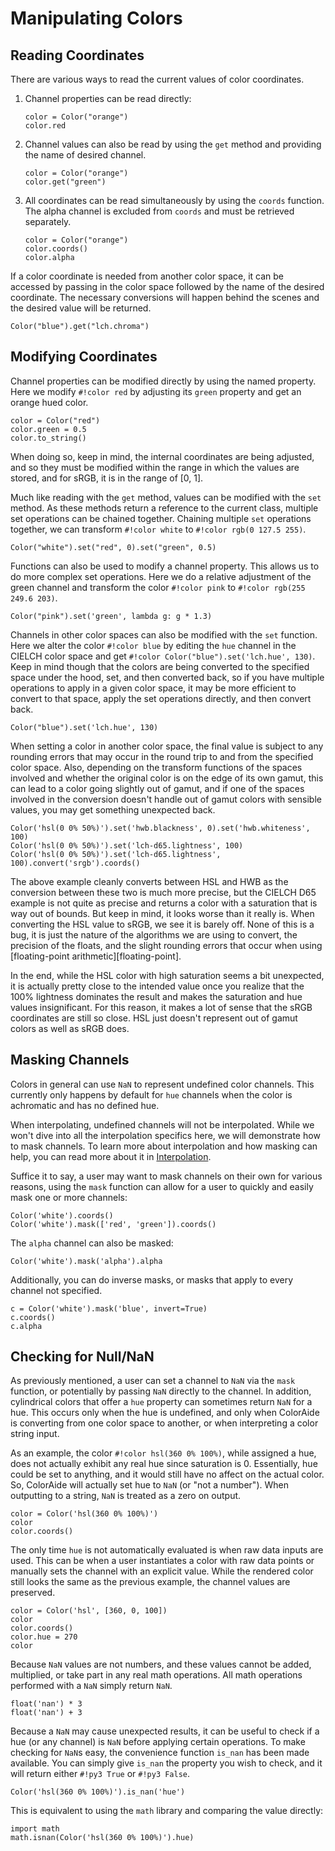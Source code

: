 # Manipulating Colors

## Reading Coordinates

There are various ways to read the current values of color coordinates.

1. Channel properties can be read directly:

    ```playground
    color = Color("orange")
    color.red
    ```

2. Channel values can also be read by using the `get` method and providing the name of desired channel.

    ```playground
    color = Color("orange")
    color.get("green")
    ```

3. All coordinates can be read simultaneously by using the `coords` function. The alpha channel is excluded from
   `coords` and must be retrieved separately.

    ```playground
    color = Color("orange")
    color.coords()
    color.alpha
    ```

If a color coordinate is needed from another color space, it can be accessed by passing in the color space followed by
the name of the desired coordinate. The necessary conversions will happen behind the scenes and the desired value will
be returned.

```playground
Color("blue").get("lch.chroma")
```

## Modifying Coordinates

Channel properties can be modified directly by using the named property. Here we modify `#!color red` by adjusting its
`green` property and get an orange hued color.

```playground
color = Color("red")
color.green = 0.5
color.to_string()
```

When doing so, keep in mind, the internal coordinates are being adjusted, and so they must be modified within the range
in which the values are stored, and for sRGB, it is in the range of \[0, 1\].

Much like reading with the `get` method, values can be modified with the `set` method. As these methods return a
reference to the current class, multiple set operations can be chained together. Chaining multiple `set` operations
together, we can transform `#!color white` to `#!color rgb(0 127.5 255)`.

```playground
Color("white").set("red", 0).set("green", 0.5)
```

Functions can also be used to modify a channel property. This allows us to do more complex set operations. Here we do a
relative adjustment of the green channel and transform the color `#!color pink` to `#!color rgb(255 249.6 203)`.

```playground
Color("pink").set('green', lambda g: g * 1.3)
```

Channels in other color spaces can also be modified with the `set` function. Here we alter the color `#!color blue` by
editing the `hue` channel in the CIELCH color space and get `#!color Color("blue").set('lch.hue', 130)`. Keep in mind
though that the colors are being converted to the specified space under the hood, set, and then converted back, so if
you have multiple operations to apply in a given color space, it may be more efficient to convert to that space, apply
the set operations directly, and then convert back.

```playground
Color("blue").set('lch.hue', 130)
```

When setting a color in another color space, the final value is subject to any rounding errors that may occur in the
round trip to and from the specified color space. Also, depending on the transform functions of the spaces involved and
whether the original color is on the edge of its own gamut, this can lead to a color going slightly out of gamut, and if
one of the spaces involved in the conversion doesn't handle out of gamut colors with sensible values, you may get
something unexpected back.

```playground
Color('hsl(0 0% 50%)').set('hwb.blackness', 0).set('hwb.whiteness', 100)
Color('hsl(0 0% 50%)').set('lch-d65.lightness', 100)
Color('hsl(0 0% 50%)').set('lch-d65.lightness', 100).convert('srgb').coords()
```

The above example cleanly converts between HSL and HWB as the conversion between these two is much more precise, but the
CIELCH D65 example is not quite as precise and returns a color with a saturation that is way out of bounds. But keep in
mind, it looks worse than it really is. When converting the HSL value to sRGB, we see it is barely off. None of this is
a bug, it is just the nature of the algorithms we are using to convert, the precision of the floats, and the slight
rounding errors that occur when using [floating-point arithmetic][floating-point].

In the end, while the HSL color with high saturation seems a bit unexpected, it is actually pretty close to the intended
value once you realize that the 100% lightness dominates the result and makes the saturation and hue values
insignificant. For this reason, it makes a lot of sense that the sRGB coordinates are still so close. HSL just doesn't
represent out of gamut colors as well as sRGB does.

## Masking Channels

Colors in general can use `NaN` to represent undefined color channels. This currently only happens by default for `hue`
channels when the color is achromatic and has no defined hue.

When interpolating, undefined channels will not be interpolated. While we won't dive into all the interpolation
specifics here, we will demonstrate how to mask channels. To learn more about interpolation and how masking can help,
you can read more about it in [Interpolation](./interpolation.md).

Suffice it to say, a user may want to mask channels on their own for various reasons, using the `mask` function can
allow for a user to quickly and easily mask one or more channels:

```playground
Color('white').coords()
Color('white').mask(['red', 'green']).coords()
```

The `alpha` channel can also be masked:

```playground
Color('white').mask('alpha').alpha
```

Additionally, you can do inverse masks, or masks that apply to every channel not specified.

```playground
c = Color('white').mask('blue', invert=True)
c.coords()
c.alpha
```

## Checking for Null/NaN

As previously mentioned, a user can set a channel to `NaN` via the `mask` function, or potentially by passing `NaN`
directly to  the channel. In addition, cylindrical colors that offer a `hue` property can sometimes return `NaN` for a
hue. This occurs only when the hue is undefined, and only when ColorAide is converting from one color space to another,
or when interpreting a color string input.

As an example, the color `#!color hsl(360 0% 100%)`, while assigned a hue, does not actually exhibit any real hue since
saturation is 0. Essentially, hue could be set to anything, and it would still have no affect on the actual color. So,
ColorAide will actually set hue to `NaN` (or "not a number"). When outputting to a string, `NaN` is treated as a zero on
output.

```playground
color = Color('hsl(360 0% 100%)')
color
color.coords()
```

The only time `hue` is not automatically evaluated is when raw data inputs are used. This can be when a user
instantiates a color with raw data points or manually sets the channel with an explicit value. While the rendered color
still looks the same as the previous example, the channel values are preserved.

```playground
color = Color('hsl', [360, 0, 100])
color
color.coords()
color.hue = 270
color
```

Because `NaN` values are not numbers, and these values cannot be added, multiplied, or take part in any real math
operations. All math operations performed with a `NaN` simply return `NaN`.

```playground
float('nan') * 3
float('nan') + 3
```

Because a `NaN` may cause unexpected results, it can be useful to check if a hue (or any channel) is `NaN` before
applying certain operations. To make checking for `NaN`s easy, the convenience function `is_nan` has been made
available. You can simply give `is_nan` the property you wish to check, and it will return either `#!py3 True` or
`#!py3 False`.

```playground
Color('hsl(360 0% 100%)').is_nan('hue')
```

This is equivalent to using the `math` library and comparing the value directly:

```playground
import math
math.isnan(Color('hsl(360 0% 100%)').hue)
```

